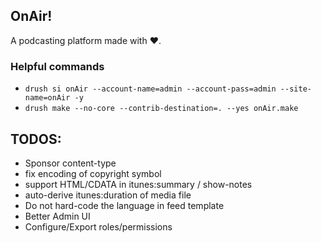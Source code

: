 ## OnAir!
A podcasting platform made with ♥.

### Helpful commands
  - `drush si onAir --account-name=admin --account-pass=admin --site-name=onAir -y`
  - `drush make --no-core --contrib-destination=. --yes onAir.make`

## TODOS:
  - Sponsor content-type
  - fix encoding of copyright symbol
  - support HTML/CDATA in itunes:summary / show-notes
  - auto-derive itunes:duration of media file
  - Do not hard-code the language in feed template
  - Better Admin UI
  - Configure/Export roles/permissions
